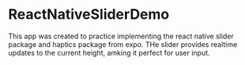 # ReactNativeSliderDemo
This app was created to practice implementing the react native slider package and haptics package from expo. THe slider provides realtime updates to the current height, amking it perfect for user input.
